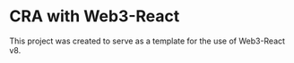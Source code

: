 # CRA with Web3-React

This project was created to serve as a template for the use of Web3-React v8.
